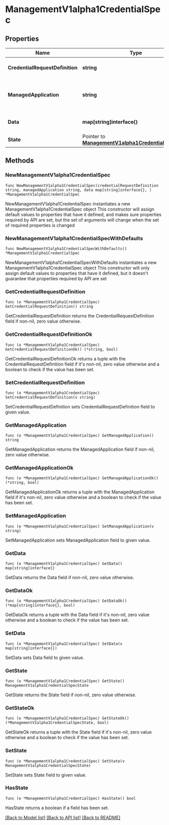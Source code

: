 # ManagementV1alpha1CredentialSpec

## Properties

Name | Type | Description | Notes
------------ | ------------- | ------------- | -------------
**CredentialRequestDefinition** | **string** | Reference to Credential Request Definition resource | 
**ManagedApplication** | **string** | Reference to the ManagedApplication for which the Credential belongs to | 
**Data** | **map[string]interface{}** | data matching the credential request definition schema. | 
**State** | Pointer to [**ManagementV1alpha1CredentialSpecState**](ManagementV1alpha1CredentialSpecState.md) |  | [optional] 

## Methods

### NewManagementV1alpha1CredentialSpec

`func NewManagementV1alpha1CredentialSpec(credentialRequestDefinition string, managedApplication string, data map[string]interface{}, ) *ManagementV1alpha1CredentialSpec`

NewManagementV1alpha1CredentialSpec instantiates a new ManagementV1alpha1CredentialSpec object
This constructor will assign default values to properties that have it defined,
and makes sure properties required by API are set, but the set of arguments
will change when the set of required properties is changed

### NewManagementV1alpha1CredentialSpecWithDefaults

`func NewManagementV1alpha1CredentialSpecWithDefaults() *ManagementV1alpha1CredentialSpec`

NewManagementV1alpha1CredentialSpecWithDefaults instantiates a new ManagementV1alpha1CredentialSpec object
This constructor will only assign default values to properties that have it defined,
but it doesn't guarantee that properties required by API are set

### GetCredentialRequestDefinition

`func (o *ManagementV1alpha1CredentialSpec) GetCredentialRequestDefinition() string`

GetCredentialRequestDefinition returns the CredentialRequestDefinition field if non-nil, zero value otherwise.

### GetCredentialRequestDefinitionOk

`func (o *ManagementV1alpha1CredentialSpec) GetCredentialRequestDefinitionOk() (*string, bool)`

GetCredentialRequestDefinitionOk returns a tuple with the CredentialRequestDefinition field if it's non-nil, zero value otherwise
and a boolean to check if the value has been set.

### SetCredentialRequestDefinition

`func (o *ManagementV1alpha1CredentialSpec) SetCredentialRequestDefinition(v string)`

SetCredentialRequestDefinition sets CredentialRequestDefinition field to given value.


### GetManagedApplication

`func (o *ManagementV1alpha1CredentialSpec) GetManagedApplication() string`

GetManagedApplication returns the ManagedApplication field if non-nil, zero value otherwise.

### GetManagedApplicationOk

`func (o *ManagementV1alpha1CredentialSpec) GetManagedApplicationOk() (*string, bool)`

GetManagedApplicationOk returns a tuple with the ManagedApplication field if it's non-nil, zero value otherwise
and a boolean to check if the value has been set.

### SetManagedApplication

`func (o *ManagementV1alpha1CredentialSpec) SetManagedApplication(v string)`

SetManagedApplication sets ManagedApplication field to given value.


### GetData

`func (o *ManagementV1alpha1CredentialSpec) GetData() map[string]interface{}`

GetData returns the Data field if non-nil, zero value otherwise.

### GetDataOk

`func (o *ManagementV1alpha1CredentialSpec) GetDataOk() (*map[string]interface{}, bool)`

GetDataOk returns a tuple with the Data field if it's non-nil, zero value otherwise
and a boolean to check if the value has been set.

### SetData

`func (o *ManagementV1alpha1CredentialSpec) SetData(v map[string]interface{})`

SetData sets Data field to given value.


### GetState

`func (o *ManagementV1alpha1CredentialSpec) GetState() ManagementV1alpha1CredentialSpecState`

GetState returns the State field if non-nil, zero value otherwise.

### GetStateOk

`func (o *ManagementV1alpha1CredentialSpec) GetStateOk() (*ManagementV1alpha1CredentialSpecState, bool)`

GetStateOk returns a tuple with the State field if it's non-nil, zero value otherwise
and a boolean to check if the value has been set.

### SetState

`func (o *ManagementV1alpha1CredentialSpec) SetState(v ManagementV1alpha1CredentialSpecState)`

SetState sets State field to given value.

### HasState

`func (o *ManagementV1alpha1CredentialSpec) HasState() bool`

HasState returns a boolean if a field has been set.


[[Back to Model list]](../README.md#documentation-for-models) [[Back to API list]](../README.md#documentation-for-api-endpoints) [[Back to README]](../README.md)


